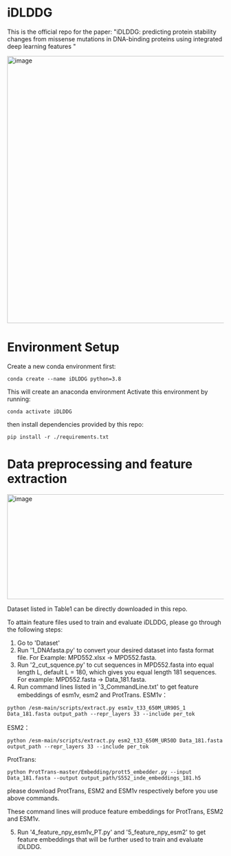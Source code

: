 # iDLDDG
This is the official repo for the paper: "iDLDDG: predicting protein stability changes from missense mutations in DNA-binding proteins using integrated deep learning features "

<img width="715" height="621" alt="image" src="https://github.com/user-attachments/assets/21d64f89-e1bc-453f-b9f9-91c8f307070f" />

# Environment Setup
Create a new conda environment first:

```
conda create --name iDLDDG python=3.8
```
This will create an anaconda environment
Activate this environment by running:

```
conda activate iDLDDG
```
then install dependencies provided by this repo:

```
pip install -r ./requirements.txt
```

# Data preprocessing and feature extraction

<img width="871" height="244" alt="image" src="https://github.com/user-attachments/assets/4a9e7da6-e6e0-41b2-94ff-071e087de3bc" />

Dataset listed in Table1 can be directly downloaded in this repo.

To attain feature files used to train and evaluate iDLDDG, please go through the following steps:

1. Go to 'Dataset'
2. Run '1_DNAfasta.py' to convert your desired dataset into fasta format file. For Example: MPD552.xlsx -> MPD552.fasta.
3. Run '2_cut_squence.py' to cut sequences in MPD552.fasta into equal length L, default L = 180, which gives you equal length 181 sequences. For example: MPD552.fasta -> Data_181.fasta.
4. Run command lines listed in '3_CommandLine.txt' to get feature embeddings of esm1v, esm2 and ProtTrans.
ESM1v：
```
python /esm-main/scripts/extract.py esm1v_t33_650M_UR90S_1  Data_181.fasta output_path --repr_layers 33 --include per_tok
```

ESM2：
```
python /esm-main/scripts/extract.py esm2_t33_650M_UR50D Data_181.fasta output_path --repr_layers 33 --include per_tok
```

ProtTrans:
```
python ProtTrans-master/Embedding/prott5_embedder.py --input Data_181.fasta --output output_path/S552_inde_embeddings_181.h5
```
please download ProtTrans, ESM2 and ESM1v respectively before you use above commands.

These command lines will produce feature embeddings for ProtTrans, ESM2 and ESM1v.

5. Run '4_feature_npy_esm1v_PT.py' and '5_feature_npy_esm2' to get feature embeddings that will be further used to train and evaluate iDLDDG.

   






